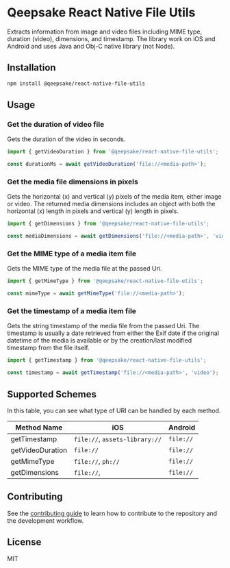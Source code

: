 # Qeepsake React Native File Utils

Extracts information from image and video files including MIME type, duration (video), dimensions, and timestamp. The library work on iOS and Android and uses Java and Obj-C native library (not Node).

## Installation

```sh
npm install @qeepsake/react-native-file-utils
```

## Usage

### Get the duration of video file

Gets the duration of the video in seconds.

```js
import { getVideoDuration } from '@qeepsake/react-native-file-utils';

const durationMs = await getVideoDuration('file://<media-path>');
```

### Get the media file dimensions in pixels

Gets the horizontal (x) and vertical (y) pixels of the media item, either image or video. The returned media dimensions includes an object with both the horizontal (x) length in pixels and vertical (y) length in pixels.

```js
import { getDimensions } from '@qeepsake/react-native-file-utils';

const mediaDimensions = await getDimensions('file://<media-path>', 'video');
```

### Get the MIME type of a media item file

Gets the MIME type of the media file at the passed Uri.

```js
import { getMimeType } from '@qeepsake/react-native-file-utils';

const mimeType = await getMimeType('file://<media-path>');
```

### Get the timestamp of a media item file

Gets the string timestamp of the media file from the passed Uri. The timestamp is usually a date retrieved
from either the Exif date if the original datetime of the media is available or by the creation/last modified
timestamp from the file itself.

```js
import { getTimestamp } from '@qeepsake/react-native-file-utils';

const timestamp = await getTimestamp('file://<media-path>', 'video');
```

## Supported Schemes

In this table, you can see what type of URI can be handled by each method.

| Method Name      | iOS                             | Android    |
| -----------      | ----------------------          | ---------- |
| getTimestamp     | `file://`, `assets-library://`  | `file://`
| getVideoDuration | `file://`                       | `file://`
| getMimeType      | `file://`, `ph://`              | `file://`
| getDimensions    | `file://`,                      | `file://`
## Contributing

See the [contributing guide](CONTRIBUTING.md) to learn how to contribute to the repository and the development workflow.

## License

MIT
